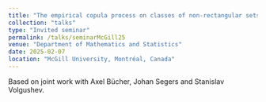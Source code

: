 ```yaml
---
title: "The empirical copula process on classes of non-rectangular sets"
collection: "talks"
type: "Invited seminar"
permalink: /talks/seminarMcGill25
venue: "Department of Mathematics and Statistics"
date: 2025-02-07
location: "McGill University, Montréal, Canada"
---
```


Based on joint work with Axel Bücher, Johan Segers and Stanislav Volgushev.

